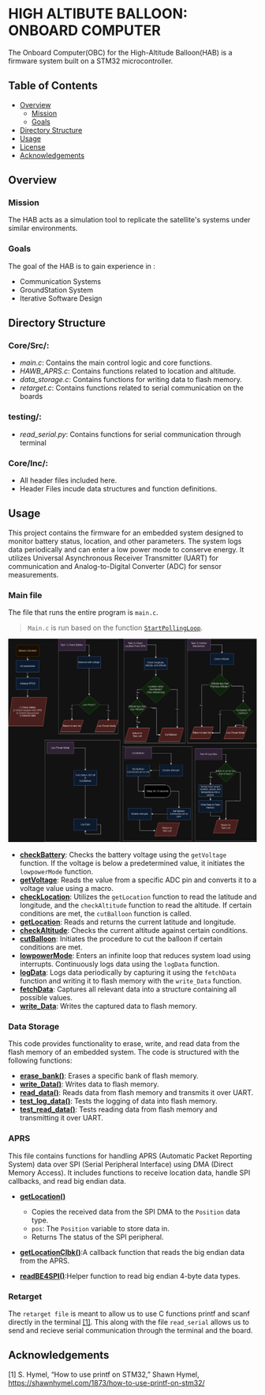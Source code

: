 # HIGH ALTIBUTE BALLOON: ONBOARD COMPUTER
The Onboard Computer(OBC) for the High-Altitude Balloon(HAB) is a firmware system built on a STM32 microcontroller.

## Table of Contents
- [Overview](#overview)
  - [Mission](#mission)
  - [Goals](#goals)
- [Directory Structure](#directory-structure)
- [Usage](#usage)
- [License](#license)
- [Acknowledgements](#acknowledgements)

## Overview
### Mission
The HAB acts as a simulation tool to replicate the satellite's systems under similar environments.
### Goals
The goal of the HAB is to gain experience in :
- Communication Systems
- GroundStation System
- Iterative Software Design 

## Directory Structure
### Core/Src/:
- *main.c*: Contains the main control logic and core functions.
- *HAWB_APRS.c*: Contains functions related to location and altitude.
- *data_storage.c*: Contains functions for writing data to flash memory.
- *retarget.c*: Contains functions related to serial communication on the boards
### testing/:
- *read_serial.py*: Contains functions for serial communication through terminal
### Core/Inc/:
- All header files included here.
- Header Files incude data structures and function definitions.
## Usage 
This project contains the firmware for an embedded system designed to monitor battery status, location, and other parameters. The system logs data periodically and can enter a low power mode to conserve energy. It utilizes Universal Asynchronous Receiver Transmitter (UART) for communication and Analog-to-Digital Converter (ADC) for sensor measurements.

### Main file
The file that runs the entire program is `main.c`.
> `Main.c` is run based on the function [`StartPollingLoop`](./Core/Src/main.c#L936-L959). 
>

![flowchart of the code](Software_FSM.drawio.png)
- **[checkBattery](./Core/Src/main.c#L240-L246)**: Checks the battery voltage using the `getVoltage` function. If the voltage is below a predetermined value, it initiates the `lowpowerMode` function.
- **[getVoltage](./Core/Src/main.c#L203-L220)**: Reads the value from a specific ADC pin and converts it to a voltage value using a macro.
- **[checkLocation](./Core/Src/main.c#L259-L272)**: Utilizes the `getLocation` function to read the latitude and longitude, and the `checkAltitude` function to read the altitude. If certain conditions are met, the `cutBalloon` function is called.
- **[getLocation](./Core/Src/HAWB_APRS.c#L21-L23)**: Reads and returns the current latitude and longitude.
- **[checkAltitude](./Core/Src/main.c#L248-L257)**: Checks the current altitude against certain conditions.
- **[cutBalloon](./Core/Src/main.c#L177-L188)**: Initiates the procedure to cut the balloon if certain conditions are met.
- **[lowpowerMode](./Core/Src/main.c#L190-L201)**: Enters an infinite loop that reduces system load using interrupts. Continuously logs data using the `logData` function.
- **[logData](./Core/Src/main.c#L167-L175)**: Logs data periodically by capturing it using the `fetchData` function and writing it to flash memory with the `write_Data` function.
- **[fetchData](./Core/Src/main.c#L156-L165)**: Captures all relevant data into a structure containing all possible values.
- **[write_Data](./Core/Src/data_storage.c#L34-L50)**: Writes the captured data to flash memory.

### Data Storage 
This code provides functionality to erase, write, and read data from the flash memory of an embedded system. The code is structured with the following functions:

- **[erase_bank()](./Core/Src/data_storage.c#L3-L32)**: Erases a specific bank of flash memory.
- **[write_Data()](./Core/Src/data_storage.c#L34-L50)**: Writes data to flash memory.
- **[read_data()](./Core/Src/data_storage.c#L52-L57)**: Reads data from flash memory and transmits it over UART.
- **[test_log_data()](./Core/Src/data_storage.c#L59C1-L100C2)**: Tests the logging of data into flash memory.
- **[test_read_data()](./Core/Src/data_storage.c#L102-L116)**: Tests reading data from flash memory and transmitting it over UART.

### APRS
This file contains functions for handling APRS (Automatic Packet Reporting System) data over SPI (Serial Peripheral Interface) using DMA (Direct Memory Access). It includes functions to receive location data, handle SPI callbacks, and read big endian data.

- **[getLocation()](./Core/Src/HAWB_APRS.c#L21-L23)**
  - Copies the received data from the SPI DMA to the `Position` data type.
  - `pos`: The `Position` variable to store data in.
  - Returns The status of the SPI peripheral.

- **[getLocationClbk()](./Core/Src/HAWB_APRS.c#L30-L34)**:A callback function that reads the big endian data from the APRS.
  

- **[readBE4SPI()](./Core/Src/HAWB_APRS.c#L41-L47)**:Helper function to read big endian 4-byte data types.
  
### Retarget
The `retarget file` is meant to allow us to use C functions printf and scanf directly in the terminal [[1]](#acknowledgements). This along with the file `read_serial` allows us to send and recieve serial communication through the terminal and the board.
## Acknowledgements
[1] S. Hymel, “How to use printf on STM32,” Shawn Hymel, https://shawnhymel.com/1873/how-to-use-printf-on-stm32/
